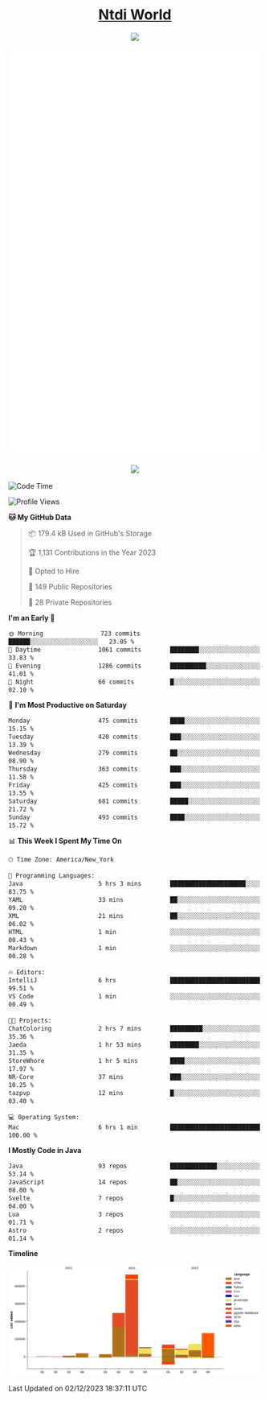 <h1 align="center"><a href="https://www.ntdi.world">Ntdi World</a></h1>
<p align="center">
  <a href="https://github.com/n-tdi"><img src="https://readme-typing-svg.herokuapp.com?lines=FullStack+Developer;Web+Developer;Open-Source+Enthusiast;Java+Developer;Spigot-API%20Developer;&center=true&width=500&height=50"></a>
</p>

<div align="center">
  <img src="/github-metrics.svg"></img>
  
  <img src="https://komarev.com/ghpvc/?username=n-tdi&color=green"></img>
</div>

<!-- May use later.. idk -->
<!-- <a href="http://www.github.com/n-tdi"><img src="https://github-readme-stats.vercel.app/api?username=n-tdi&show_icons=true&hide=&count_private=true&title_color=0891b2&text_color=ffffff&icon_color=0891b2&bg_color=1c1917&hide_border=true&show_icons=true" alt="n-tdi's GitHub stats" /></a> -->

<!--START_SECTION:waka-->
![Code Time](http://img.shields.io/badge/Code%20Time-304%20hrs%2058%20mins-blue)

![Profile Views](http://img.shields.io/badge/Profile%20Views-13-blue)

**🐱 My GitHub Data** 

> 📦 179.4 kB Used in GitHub's Storage 
 > 
> 🏆 1,131 Contributions in the Year 2023
 > 
> 💼 Opted to Hire
 > 
> 📜 149 Public Repositories 
 > 
> 🔑 28 Private Repositories 
 > 
**I'm an Early 🐤** 

```text
🌞 Morning                723 commits         ██████░░░░░░░░░░░░░░░░░░░   23.05 % 
🌆 Daytime                1061 commits        ████████░░░░░░░░░░░░░░░░░   33.83 % 
🌃 Evening                1286 commits        ██████████░░░░░░░░░░░░░░░   41.01 % 
🌙 Night                  66 commits          █░░░░░░░░░░░░░░░░░░░░░░░░   02.10 % 
```
📅 **I'm Most Productive on Saturday** 

```text
Monday                   475 commits         ████░░░░░░░░░░░░░░░░░░░░░   15.15 % 
Tuesday                  420 commits         ███░░░░░░░░░░░░░░░░░░░░░░   13.39 % 
Wednesday                279 commits         ██░░░░░░░░░░░░░░░░░░░░░░░   08.90 % 
Thursday                 363 commits         ███░░░░░░░░░░░░░░░░░░░░░░   11.58 % 
Friday                   425 commits         ███░░░░░░░░░░░░░░░░░░░░░░   13.55 % 
Saturday                 681 commits         █████░░░░░░░░░░░░░░░░░░░░   21.72 % 
Sunday                   493 commits         ████░░░░░░░░░░░░░░░░░░░░░   15.72 % 
```


📊 **This Week I Spent My Time On** 

```text
🕑︎ Time Zone: America/New_York

💬 Programming Languages: 
Java                     5 hrs 3 mins        █████████████████████░░░░   83.75 % 
YAML                     33 mins             ██░░░░░░░░░░░░░░░░░░░░░░░   09.20 % 
XML                      21 mins             ██░░░░░░░░░░░░░░░░░░░░░░░   06.02 % 
HTML                     1 min               ░░░░░░░░░░░░░░░░░░░░░░░░░   00.43 % 
Markdown                 1 min               ░░░░░░░░░░░░░░░░░░░░░░░░░   00.28 % 

🔥 Editors: 
IntelliJ                 6 hrs               █████████████████████████   99.51 % 
VS Code                  1 min               ░░░░░░░░░░░░░░░░░░░░░░░░░   00.49 % 

🐱‍💻 Projects: 
ChatColoring             2 hrs 7 mins        █████████░░░░░░░░░░░░░░░░   35.36 % 
Jaeda                    1 hr 53 mins        ████████░░░░░░░░░░░░░░░░░   31.35 % 
StoreWhore               1 hr 5 mins         ████░░░░░░░░░░░░░░░░░░░░░   17.97 % 
NR-Core                  37 mins             ███░░░░░░░░░░░░░░░░░░░░░░   10.25 % 
tazpvp                   12 mins             █░░░░░░░░░░░░░░░░░░░░░░░░   03.40 % 

💻 Operating System: 
Mac                      6 hrs 1 min         █████████████████████████   100.00 % 
```

**I Mostly Code in Java** 

```text
Java                     93 repos            █████████████░░░░░░░░░░░░   53.14 % 
JavaScript               14 repos            ██░░░░░░░░░░░░░░░░░░░░░░░   08.00 % 
Svelte                   7 repos             █░░░░░░░░░░░░░░░░░░░░░░░░   04.00 % 
Lua                      3 repos             ░░░░░░░░░░░░░░░░░░░░░░░░░   01.71 % 
Astro                    2 repos             ░░░░░░░░░░░░░░░░░░░░░░░░░   01.14 % 
```



**Timeline**

![Lines of Code chart](https://raw.githubusercontent.com/n-tdi/n-tdi/main/assets/bar_graph.png)


 Last Updated on 02/12/2023 18:37:11 UTC
<!--END_SECTION:waka-->
